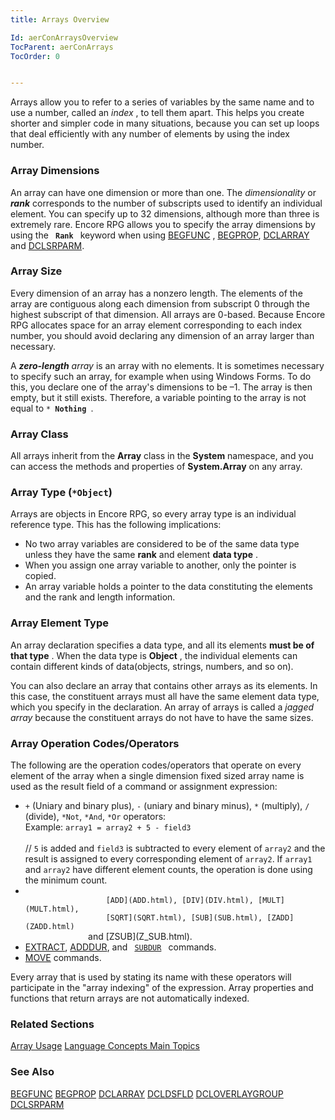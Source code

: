 ```yaml
---
title: Arrays Overview

Id: aerConArraysOverview
TocParent: aerConArrays
TocOrder: 0


---
```


Arrays allow you to refer to a series of variables by the same name and to use a number, called an *index* , to tell them apart. This helps you create shorter and simpler code in many situations, because you can set up loops that deal efficiently with any number of elements by using the index number. 

### Array Dimensions
An array can have one dimension or more than one. The *dimensionality* or ***rank*** corresponds to the number of subscripts used to identify an individual element. You can specify up to 32 dimensions, although more than three is extremely rare. Encore RPG allows you to specify the array dimensions by using the <code> **Rank** </code> keyword when using [BEGFUNC](BEGFUNC.html) , [BEGPROP](BEGPROP.html), [DCLARRAY](DCLARRAY.html) and [DCLSRPARM](DCLSRPARM.html). 

### Array Size
Every dimension of an array has a nonzero length. The elements of the array are contiguous along each dimension from subscript 0 through the highest subscript of that dimension. All arrays are 0-based. Because Encore RPG allocates space for an array element corresponding to each index number, you should avoid declaring any dimension of an array larger than necessary. 

A ***zero-length** array* is an array with no elements. It is sometimes necessary to specify such an array, for example when using Windows Forms. To do this, you declare one of the array's dimensions to be –1. The array is then empty, but it still exists. Therefore, a variable pointing to the array is not equal to <code>* **Nothing** </code>. 

### Array Class
All arrays inherit from the **Array** class in the **System** namespace, and you can access the methods and properties of **System.Array** on any array. 

### Array Type (<code>*Object</code>)
Arrays are objects in Encore RPG, so every array type is an individual reference type. This has the following implications: 

- No two array variables are considered to be of the same data
                type unless they have the same **rank**  and element **data type** .
- When you assign one array variable to another, only the pointer is copied.
- An array variable holds a pointer to the data constituting the elements and the
                rank and length information.

### Array Element Type
An array declaration specifies a data type, and all its elements **must be of that type** . When the data type is **Object** , the individual elements can contain different kinds of data(objects, strings, numbers, and so on). 

You can also declare an array that contains other arrays as its elements. In this case, the constituent arrays must all have the same element data type, which you specify in the declaration. An array of arrays is called a *jagged array* because the constituent arrays do not have to have the same sizes. 

### Array Operation Codes/Operators
The following are the operation codes/operators that operate on every element of the array when a single dimension fixed sized array name is used as the result field of a command or assignment expression: 

- <code>+</code> (Uniary and binary plus), <code>-</code> (uniary and binary minus), <code>*</code> (multiply), <code>/</code>
                (divide), <code>*Not</code>, <code>*And</code>, <code>*Or</code> operators:<br />
                Example:  <code>array1 = array2 + 5 - field3</code> <br /><br />
                // <code>5</code> is added and <code>field3</code> is subtracted to every element of <code>array2</code> and the
                result is assigned to every corresponding element of <code>array2</code>.  If <code>array1</code>
                and <code>array2</code> have different element counts, the operation is done using the
                minimum count.
- <code>
                    [ADD](ADD.html), [DIV](DIV.html), [MULT](MULT.html),
                    [SQRT](SQRT.html), [SUB](SUB.html), [ZADD](ZADD.html)
                </code>
                and [ZSUB](Z_SUB.html).
- [EXTRACT](EXTRACT.html), [ADDDUR](ADDHANDLER.html), and <code>
                    [SUBDUR](SUBDUR.html)
                </code> commands.
- [MOVE](MOVE.html) commands.

Every array that is used by stating its name with these operators will participate in the "array indexing" of the expression. Array properties and functions that return arrays are not automatically indexed.

### Related Sections
[Array Usage](aerConArraysUsage.html)
[Language Concepts Main Topics](aerConLanguageConceptsMain.html) 

### See Also
[BEGFUNC](BEGFUNC.html)
[BEGPROP](BEGPROP.html)
[DCLARRAY](DCLARRAY.html)
[DCLDSFLD](DCLDSFLD.html)
[DCLOVERLAYGROUP](DCLOVERLAYGROUP.html)
[DCLSRPARM](DCLSRPARM.html) 

